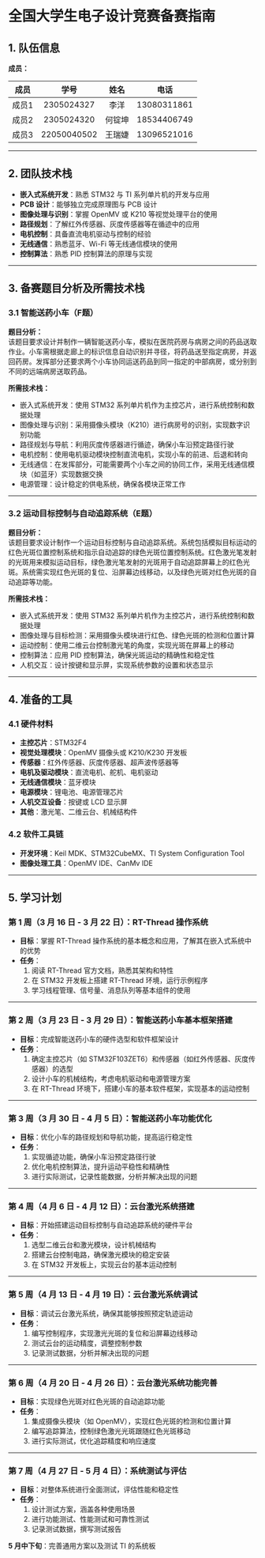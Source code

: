 # 全国大学生电子设计竞赛备赛指南

## 1. 队伍信息

**成员：**

| 成员   | 学号         | 姓名   | 电话         |
|:-----:|:-----------:|:-----:|:-----------:|
| 成员1 | 2305024327  | 李洋   | 13080311861 |
| 成员2 | 2305024320  | 何锭坤 | 18534406749 |
| 成员3 | 22050040502 | 王瑞婕 | 13096521016 |

---

## 2. 团队技术栈

- **嵌入式系统开发**：熟悉 STM32 与 TI 系列单片机的开发与应用  
- **PCB 设计**：能够独立完成原理图与 PCB 设计  
- **图像处理与识别**：掌握 OpenMV 或 K210 等视觉处理平台的使用  
- **路径规划**：了解红外传感器、灰度传感器等在循迹中的应用  
- **电机控制**：具备直流电机驱动与控制的经验  
- **无线通信**：熟悉蓝牙、Wi-Fi 等无线通信模块的使用  
- **控制算法**：熟悉 PID 控制算法的原理与实现  

---

## 3. 备赛题目分析及所需技术栈

### 3.1 智能送药小车（F题）

**题目分析：**  
该题目要求设计并制作一辆智能送药小车，模拟在医院药房与病房之间的药品送取作业。小车需根据走廊上的标识信息自动识别并寻径，将药品送至指定病房，并返回药房。发挥部分还要求两个小车协同运送药品到同一指定的中部病房，或分别到不同的远端病房送取药品。

**所需技术栈：**
- 嵌入式系统开发：使用 STM32 系列单片机作为主控芯片，进行系统控制和数据处理  
- 图像处理与识别：采用摄像头模块（K210）进行病房号的识别，实现数字识别功能  
- 路径规划与导航：利用灰度传感器进行循迹，确保小车沿预定路径行驶  
- 电机控制：使用电机驱动模块控制直流电机，实现小车的前进、后退和转向  
- 无线通信：在发挥部分，可能需要两个小车之间的协同工作，采用无线通信模块（如蓝牙）实现数据交换  
- 电源管理：设计稳定的供电系统，确保各模块正常工作  

---

### 3.2 运动目标控制与自动追踪系统（E题）

**题目分析：**  
该题目要求设计制作一个运动目标控制与自动追踪系统。系统包括模拟目标运动的红色光斑位置控制系统和指示自动追踪的绿色光斑位置控制系统。红色激光笔发射的光斑用来模拟运动目标，绿色激光笔发射的光斑用于自动追踪屏幕上的红色光斑。系统需实现红色光斑的复位、沿屏幕边线移动，以及绿色光斑对红色光斑的自动追踪等功能。

**所需技术栈：**
- 嵌入式系统开发：使用 STM32 系列单片机作为主控芯片，进行系统控制和数据处理  
- 图像处理与目标检测：采用摄像头模块进行红色、绿色光斑的检测和位置计算  
- 运动控制：使用二维云台控制激光笔的角度，实现光斑在屏幕上的移动  
- 控制算法：应用 PID 控制算法，确保光斑运动的精确性和稳定性  
- 人机交互：设计按键和显示屏，实现系统参数的设置和状态显示  

---

## 4. 准备的工具

### 4.1 硬件材料

- **主控芯片**：STM32F4  
- **视觉处理模块**：OpenMV 摄像头或 K210/K230 开发板  
- **传感器**：红外传感器、灰度传感器、超声波传感器等  
- **电机及驱动模块**：直流电机、舵机、电机驱动  
- **无线通信模块**：蓝牙模块  
- **电源模块**：锂电池、电源管理芯片  
- **人机交互设备**：按键或 LCD 显示屏  
- **其他**：激光笔、二维云台、机械结构件  

### 4.2 软件工具链

- **开发环境**：Keil MDK、STM32CubeMX、TI System Configuration Tool  
- **图像处理工具**：OpenMV IDE、CanMv IDE  

---

## 5. 学习计划

### 第 1 周（3 月 16 日 - 3 月 22 日）：RT-Thread 操作系统

- **目标**：掌握 RT-Thread 操作系统的基本概念和应用，了解其在嵌入式系统中的优势  
- **任务**：
  1. 阅读 RT-Thread 官方文档，熟悉其架构和特性  
  2. 在 STM32 开发板上搭建 RT-Thread 环境，运行示例程序  
  3. 学习线程管理、信号量、消息队列等基本组件的使用  

---

### 第 2 周（3 月 23 日 - 3 月 29 日）：智能送药小车基本框架搭建

- **目标**：完成智能送药小车的硬件选型和软件框架设计  
- **任务**：
  1. 确定主控芯片（如 STM32F103ZET6）和传感器（如红外传感器、灰度传感器）的选型  
  2. 设计小车的机械结构，考虑电机驱动和电源管理方案  
  3. 在 RT-Thread 环境下，搭建小车的基本软件框架，实现基本的运动控制  

---

### 第 3 周（3 月 30 日 - 4 月 5 日）：智能送药小车功能优化

- **目标**：优化小车的路径规划和导航功能，提高运行稳定性  
- **任务**：
  1. 实现循迹功能，确保小车沿预定路径行驶  
  2. 优化电机控制算法，提升运动平稳性和精确性  
  3. 进行实际测试，记录性能数据，分析并解决出现的问题  

---

### 第 4 周（4 月 6 日 - 4 月 12 日）：云台激光系统搭建

- **目标**：开始搭建运动目标控制与自动追踪系统的硬件平台  
- **任务**：
  1. 选型二维云台和激光模块，设计机械结构  
  2. 搭建云台控制电路，确保激光模块的稳定安装  
  3. 在 STM32 开发板上，实现云台的基本运动控制  

---

### 第 5 周（4 月 13 日 - 4 月 19 日）：云台激光系统调试

- **目标**：调试云台激光系统，确保其能够按照预定轨迹运动  
- **任务**：
  1. 编写控制程序，实现激光光斑的复位和沿屏幕边线移动  
  2. 测试云台的运动精度，调整控制参数  
  3. 记录测试数据，分析并解决出现的问题  

---

### 第 6 周（4 月 20 日 - 4 月 26 日）：云台激光系统功能完善

- **目标**：实现绿色光斑对红色光斑的自动追踪功能  
- **任务**：
  1. 集成摄像头模块（如 OpenMV），实现红色光斑的检测和位置计算  
  2. 编写追踪算法，控制绿色激光光斑跟随红色光斑移动  
  3. 进行实际测试，优化追踪精度和响应速度  

---

### 第 7 周（4 月 27 日 - 5 月 4 日）：系统测试与评估

- **目标**：对整体系统进行全面测试，评估性能和稳定性  
- **任务**：
  1. 设计测试方案，涵盖各种使用场景  
  2. 进行功能测试、性能测试和可靠性测试  
  3. 记录测试数据，撰写测试报告  

**5 月中下旬**：完善通用方案以及测试 TI 的系统板

